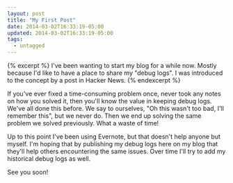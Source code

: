 ```yaml
---
layout: post
title: "My First Post"
date: 2014-03-02T16:33:19-05:00
updated: 2014-03-02T16:33:19-05:00
tags:
  - untagged
---
```


{% excerpt %}
I've been wanting to start my blog for a while now. Mostly because I'd like to have a place to share my "debug logs". I was
introduced to the concept by a post in Hacker News.
{% endexcerpt %}

If you've ever fixed a time-consuming problem once, never took any notes on how you solved it, then you'll know the value in keeping debug logs.
We've all done this before. We say to ourselves, "Oh this wasn't too bad, I'll remember this", but we never do. Then we end up
solving the same problem we solved previously. What a waste of time!

Up to this point I've been using Evernote, but that doesn't help anyone but myself. I'm hoping that by publishing my debug logs
here on my blog that they'll help others encountering the same issues. Over time I'll try to add my historical debug logs as well.

See you soon!
